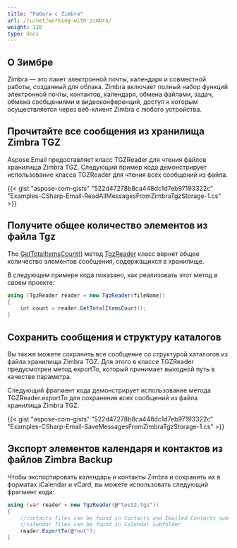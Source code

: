 ```yaml
---
title: "Работа с Zimbra"
url: /ru/net/working-with-zimbra/
weight: 120
type: docs
---
```



## **О Зимбре**

Zimbra — это пакет электронной почты, календаря и совместной работы, созданный для облака. Zimbra включает полный набор функций электронной почты, контактов, календаря, обмена файлами, задач, обмена сообщениями и видеоконференций, доступ к которым осуществляется через веб-клиент Zimbra с любого устройства.

## **Прочитайте все сообщения из хранилища Zimbra TGZ**

Aspose.Email предоставляет класс TGZReader для чтения файлов хранилища Zimbra TGZ. Следующий пример кода демонстрирует использование класса TGZReader для чтения всех сообщений из файла. 

{{< gist "aspose-com-gists" "522d47278b8ca448dc1d7eb97193322c" "Examples-CSharp-Email-ReadAllMessagesFromZimbraTgzStorage-1.cs" >}}

## **Получите общее количество элементов из файла Tgz**

The [GetTotalItemsCount()](https://reference.aspose.com/email/net/aspose.email.storage.zimbra/tgzreader/gettotalitemscount/#tgzreadergettotalitemscount-method) метод [TgzReader](https://reference.aspose.com/email/net/aspose.email.storage.zimbra/tgzreader/#tgzreader-class) класс вернет общее количество элементов сообщения, содержащихся в хранилище.

В следующем примере кода показано, как реализовать этот метод в своем проекте:

```cs
using (TgzReader reader = new TgzReader(fileName))
{
    int count = reader.GetTotalItemsCount();
}
```

## **Сохранить сообщения и структуру каталогов**

Вы также можете сохранить все сообщение со структурой каталогов из файла хранилища Zimbra TGZ. Для этого в классе TGZReader предусмотрен метод exportTo, который принимает выходной путь в качестве параметра.

Следующий фрагмент кода демонстрирует использование метода TGZReader.exportTo для сохранения всех сообщений из файла хранилища Zimbra TGZ.

{{< gist "aspose-com-gists" "522d47278b8ca448dc1d7eb97193322c" "Examples-CSharp-Email-SaveMessagesFromZimbraTgzStorage-1.cs" >}}

## **Экспорт элементов календаря и контактов из файлов Zimbra Backup**

Чтобы экспортировать календарь и контакты Zimbra и сохранить их в форматах iCalendar и vCard, вы можете использовать следующий фрагмент кода:

```cs
using (var reader = new TgzReader(@"test2.tgz"))
{
    //contacts files can be found in Contacts and Emailed Contacts subfolders
    //calendar files can be found in Calendar subfolder
    reader.ExportTo(@"out");
}
```